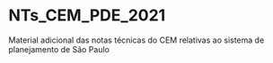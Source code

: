 # NTs_CEM_PDE_2021
Material adicional das notas técnicas do CEM relativas ao sistema de planejamento de São Paulo
